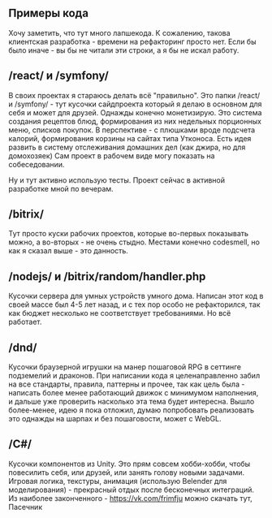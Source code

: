 ## Примеры кода

Хочу заметить, что тут много лапшекода. К сожалению, такова клиентская разработка - времени на рефакторинг просто нет.
Если бы было иначе - вы бы не читали эти строки, а я бы не искал работу.

## /react/ и /symfony/

В своих проектах я стараюсь делать всё "правильно". Это папки /react/ и /symfony/ - тут кусочки сайдпроекта который я
делаю в основном для себя и может для друзей. Однажды конечно монетизирую. Это система создания рецептов блюд,
формирования из них недельных порционных меню, списков покупок. В перспективе - с плюшками вроде подсчета калорий,
формирования корзины на сайтах типа Утконоса. Есть идея развить в систему отслеживания домашних дел (как джира, но для
домохозяек)
Сам проект в рабочем виде могу показать на собеседовании.

Ну и тут активно использую тесты. Проект сейчас в активной разработке мной по вечерам.

## /bitrix/

Тут просто куски рабочих проектов, которые во-первых показывать можно, а во-вторых - не очень стыдно. Местами конечно
codesmell, но как я сказал выше - это данность.

## /nodejs/ и /bitrix/random/handler.php

Кусочки сервера для умных устройств умного дома. Написан этот код в своей массе был 4-5 лет назад, и с тех пор особо не
рефакторился, так как бюджет несколько не соответствует требованиями. Но всё работает.

## /dnd/

Кусочки браузерной игрушки на манер пошаговой RPG в сеттинге подземелий и драконов. При написании кода я целенаправленно
забил на все стандарты, правила, паттерны и прочее, так как цель была - написать более менее работающий движок с
минимумом наполнения, и дальше уже проверить насколько эта тема будет интересна. 
Вышло более-менее, идею я пока отложил, думаю попробовать реализовать это однажды на шарпах и без пошаговости, может с WebGL. 

## /C#/ 
Кусочки компонентов из Unity. Это прям совсем хобби-хобби, чтобы повесилить себя, или друзей, или занять голову новыми задачами.
Игровая логика, текстуры, анимация (использую Belender для моделирования) - прекрасный отдых после бесконечных интеграций. 
Из наиболее законченного - https://vk.com/frimfju можно скачать тут, Пасечник